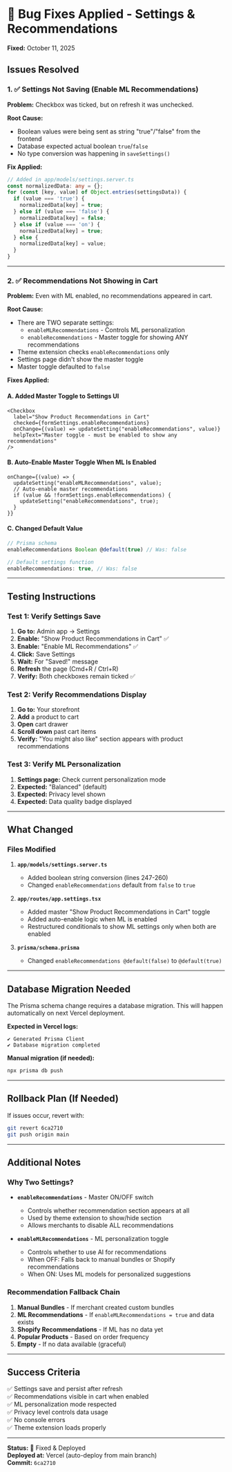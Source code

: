 # 🐛 Bug Fixes Applied - Settings & Recommendations

**Fixed:** October 11, 2025

## Issues Resolved

### 1. ✅ Settings Not Saving (Enable ML Recommendations)
**Problem:** Checkbox was ticked, but on refresh it was unchecked.

**Root Cause:** 
- Boolean values were being sent as string "true"/"false" from the frontend
- Database expected actual boolean `true`/`false`
- No type conversion was happening in `saveSettings()`

**Fix Applied:**
```typescript
// Added in app/models/settings.server.ts
const normalizedData: any = {};
for (const [key, value] of Object.entries(settingsData)) {
  if (value === 'true') {
    normalizedData[key] = true;
  } else if (value === 'false') {
    normalizedData[key] = false;
  } else if (value === 'on') {
    normalizedData[key] = true;
  } else {
    normalizedData[key] = value;
  }
}
```

---

### 2. ✅ Recommendations Not Showing in Cart
**Problem:** Even with ML enabled, no recommendations appeared in cart.

**Root Cause:**
- There are TWO separate settings:
  - `enableMLRecommendations` - Controls ML personalization
  - `enableRecommendations` - Master toggle for showing ANY recommendations
- Theme extension checks `enableRecommendations` only
- Settings page didn't show the master toggle
- Master toggle defaulted to `false`

**Fixes Applied:**

#### A. Added Master Toggle to Settings UI
```tsx
<Checkbox
  label="Show Product Recommendations in Cart"
  checked={formSettings.enableRecommendations}
  onChange={(value) => updateSetting("enableRecommendations", value)}
  helpText="Master toggle - must be enabled to show any recommendations"
/>
```

#### B. Auto-Enable Master Toggle When ML Is Enabled
```tsx
onChange={(value) => {
  updateSetting("enableMLRecommendations", value);
  // Auto-enable master recommendations
  if (value && !formSettings.enableRecommendations) {
    updateSetting("enableRecommendations", true);
  }
}}
```

#### C. Changed Default Value
```typescript
// Prisma schema
enableRecommendations Boolean @default(true) // Was: false

// Default settings function
enableRecommendations: true, // Was: false
```

---

## Testing Instructions

### Test 1: Verify Settings Save
1. **Go to:** Admin app → Settings
2. **Enable:** "Show Product Recommendations in Cart" ✅
3. **Enable:** "Enable ML Recommendations" ✅
4. **Click:** Save Settings
5. **Wait:** For "Saved!" message
6. **Refresh** the page (Cmd+R / Ctrl+R)
7. **Verify:** Both checkboxes remain ticked ✅

### Test 2: Verify Recommendations Display
1. **Go to:** Your storefront
2. **Add** a product to cart
3. **Open** cart drawer
4. **Scroll down** past cart items
5. **Verify:** "You might also like" section appears with product recommendations

### Test 3: Verify ML Personalization
1. **Settings page:** Check current personalization mode
2. **Expected:** "Balanced" (default)
3. **Expected:** Privacy level shown
4. **Expected:** Data quality badge displayed

---

## What Changed

### Files Modified

1. **`app/models/settings.server.ts`**
   - Added boolean string conversion (lines 247-260)
   - Changed `enableRecommendations` default from `false` to `true`

2. **`app/routes/app.settings.tsx`**
   - Added master "Show Product Recommendations in Cart" toggle
   - Added auto-enable logic when ML is enabled
   - Restructured conditionals to show ML settings only when both are enabled

3. **`prisma/schema.prisma`**
   - Changed `enableRecommendations @default(false)` to `@default(true)`

---

## Database Migration Needed

The Prisma schema change requires a database migration. This will happen automatically on next Vercel deployment.

**Expected in Vercel logs:**
```
✔ Generated Prisma Client
✔ Database migration completed
```

**Manual migration (if needed):**
```bash
npx prisma db push
```

---

## Rollback Plan (If Needed)

If issues occur, revert with:
```bash
git revert 6ca2710
git push origin main
```

---

## Additional Notes

### Why Two Settings?

- **`enableRecommendations`** - Master ON/OFF switch
  - Controls whether recommendation section appears at all
  - Used by theme extension to show/hide section
  - Allows merchants to disable ALL recommendations

- **`enableMLRecommendations`** - ML personalization toggle
  - Controls whether to use AI for recommendations
  - When OFF: Falls back to manual bundles or Shopify recommendations
  - When ON: Uses ML models for personalized suggestions

### Recommendation Fallback Chain

1. **Manual Bundles** - If merchant created custom bundles
2. **ML Recommendations** - If `enableMLRecommendations = true` and data exists
3. **Shopify Recommendations** - If ML has no data yet
4. **Popular Products** - Based on order frequency
5. **Empty** - If no data available (graceful)

---

## Success Criteria

✅ Settings save and persist after refresh  
✅ Recommendations visible in cart when enabled  
✅ ML personalization mode respected  
✅ Privacy level controls data usage  
✅ No console errors  
✅ Theme extension loads properly  

---

**Status:** 🚀 Fixed & Deployed  
**Deployed at:** Vercel (auto-deploy from main branch)  
**Commit:** `6ca2710`

